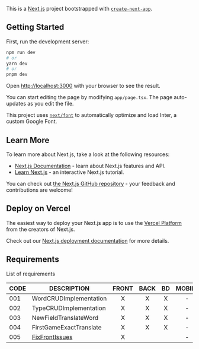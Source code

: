 This is a [Next.js](https://nextjs.org/) project bootstrapped with [`create-next-app`](https://github.com/vercel/next.js/tree/canary/packages/create-next-app).

## Getting Started

First, run the development server:

```bash
npm run dev
# or
yarn dev
# or
pnpm dev
```

Open [http://localhost:3000](http://localhost:3000) with your browser to see the result.

You can start editing the page by modifying `app/page.tsx`. The page auto-updates as you edit the file.

This project uses [`next/font`](https://nextjs.org/docs/basic-features/font-optimization) to automatically optimize and load Inter, a custom Google Font.

## Learn More

To learn more about Next.js, take a look at the following resources:

- [Next.js Documentation](https://nextjs.org/docs) - learn about Next.js features and API.
- [Learn Next.js](https://nextjs.org/learn) - an interactive Next.js tutorial.

You can check out [the Next.js GitHub repository](https://github.com/vercel/next.js/) - your feedback and contributions are welcome!

## Deploy on Vercel

The easiest way to deploy your Next.js app is to use the [Vercel Platform](https://vercel.com/new?utm_medium=default-template&filter=next.js&utm_source=create-next-app&utm_campaign=create-next-app-readme) from the creators of Next.js.

Check out our [Next.js deployment documentation](https://nextjs.org/docs/deployment) for more details.

## Requirements

List of requirements

|CODE|DESCRIPTION|FRONT|BACK|BD |MOBILE|BRANCH|
|----|-----------|:---:|:--:|:-:|:----:|:----:|
|001|WordCRUDImplementation|X|X|X|-||
|002|TypeCRUDImplementation|X|X|X|-||
|003|NewFieldTranslateWord|X|X|X|-||
|004|FirstGameExactTranslate|X|X|X|-|004_FirstGameExactTranslate|
|005|[FixFrontIssues](/docs/005_FixFrontIssues/005_FixFrontIssues.md)|X|||-|005_FixFrontIssues|
